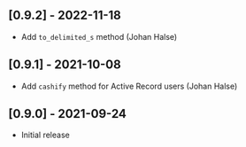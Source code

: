 ## [0.9.2] - 2022-11-18

- Add `to_delimited_s` method (Johan Halse)

## [0.9.1] - 2021-10-08

- Add `cashify` method for Active Record users (Johan Halse)

## [0.9.0] - 2021-09-24

- Initial release
